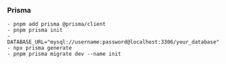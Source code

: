 ### Prisma
    - pnpm add prisma @prisma/client
    - pnpm prisma init
    - DATABASE_URL="mysql://username:password@localhost:3306/your_database"
    - npx prisma generate
    - pnpm prisma migrate dev --name init



